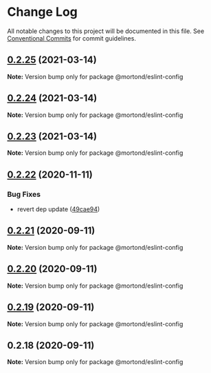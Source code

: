 # Change Log

All notable changes to this project will be documented in this file.
See [Conventional Commits](https://conventionalcommits.org) for commit guidelines.

## [0.2.25](https://github.com/daithimorton/bowhead/compare/@mortond/eslint-config@0.2.24...@mortond/eslint-config@0.2.25) (2021-03-14)

**Note:** Version bump only for package @mortond/eslint-config





## [0.2.24](https://github.com/daithimorton/bowhead/compare/@mortond/eslint-config@0.2.23...@mortond/eslint-config@0.2.24) (2021-03-14)

**Note:** Version bump only for package @mortond/eslint-config





## [0.2.23](https://github.com/daithimorton/bowhead/compare/@mortond/eslint-config@0.2.22...@mortond/eslint-config@0.2.23) (2021-03-14)

**Note:** Version bump only for package @mortond/eslint-config





## [0.2.22](https://github.com/daithimorton/bowhead/compare/@mortond/eslint-config@0.2.21...@mortond/eslint-config@0.2.22) (2020-11-11)


### Bug Fixes

* revert dep update ([49cae94](https://github.com/daithimorton/bowhead/commit/49cae942eaffa808be8c6e0aeea3e155abaab681))





## [0.2.21](https://github.com/daithimorton/bowhead/compare/@mortond/eslint-config@0.2.20...@mortond/eslint-config@0.2.21) (2020-09-11)

**Note:** Version bump only for package @mortond/eslint-config





## [0.2.20](https://github.com/daithimorton/bowhead/compare/@mortond/eslint-config@0.2.19...@mortond/eslint-config@0.2.20) (2020-09-11)

**Note:** Version bump only for package @mortond/eslint-config





## [0.2.19](https://github.com/daithimorton/bowhead/compare/@mortond/eslint-config@0.2.18...@mortond/eslint-config@0.2.19) (2020-09-11)

**Note:** Version bump only for package @mortond/eslint-config





## 0.2.18 (2020-09-11)

**Note:** Version bump only for package @mortond/eslint-config
